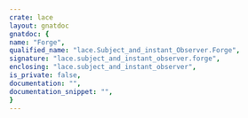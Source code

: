 ```yaml
---
crate: lace
layout: gnatdoc
gnatdoc: {
name: "Forge",
qualified_name: "lace.Subject_and_instant_Observer.Forge",
signature: "lace.subject_and_instant_observer.forge",
enclosing: "lace.subject_and_instant_observer",
is_private: false,
documentation: "",
documentation_snippet: "",
}
---
```

